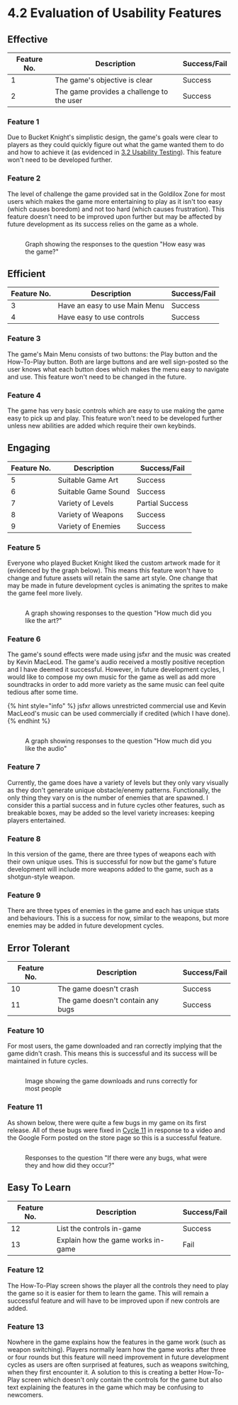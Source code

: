 # 4.2 Evaluation of Usability Features

## Effective

| Feature No. | Description                               | Success/Fail |
| ----------- | ----------------------------------------- | ------------ |
| 1           | The game's objective is clear             | Success      |
| 2           | The game provides a challenge to the user | Success      |

### Feature 1

Due to Bucket Knight's simplistic design, the game's goals were clear to players as they could quickly figure out what the game wanted them to do and how to achieve it (as evidenced in [3.2 Usability Testing](../testing/usability-testing.md)). This feature won't need to be developed further.

### Feature 2

The level of challenge the game provided sat in the Goldilox Zone for most users which makes the game more entertaining to play as it isn't too easy (which causes boredom) and not too hard (which causes frustration). This feature doesn't need to be improved upon further but may be affected by future development as its success relies on the game as a whole.

<figure><img src="../.gitbook/assets/image (28).png" alt=""><figcaption><p>Graph showing the responses to the question "How easy was the game?"</p></figcaption></figure>

## Efficient

| Feature No. | Description                   | Success/Fail |
| ----------- | ----------------------------- | ------------ |
| 3           | Have an easy to use Main Menu | Success      |
| 4           | Have easy to use controls     | Success      |

### Feature 3

The game's Main Menu consists of two buttons: the Play button and the How-To-Play button. Both are large buttons and are well sign-posted so the user knows what each button does which makes the menu easy to navigate and use. This feature won't need to be changed in the future.

### Feature 4

The game has very basic controls which are easy to use making the game easy to pick up and play. This feature won't need to be developed further unless new abilities are added which require their own keybinds.

## Engaging

| Feature No. | Description         | Success/Fail    |
| ----------- | ------------------- | --------------- |
| 5           | Suitable Game Art   | Success         |
| 6           | Suitable Game Sound | Success         |
| 7           | Variety of Levels   | Partial Success |
| 8           | Variety of Weapons  | Success         |
| 9           | Variety of Enemies  | Success         |

### Feature 5

Everyone who played Bucket Knight liked the custom artwork made for it (evidenced by the graph below). This means this feature won't have to change and future assets will retain the same art style. One change that may be made in future development cycles is animating the sprites to make the game feel more lively.

<figure><img src="../.gitbook/assets/image (34).png" alt=""><figcaption><p>A graph showing responses to the question "How much did you like the art?"</p></figcaption></figure>

### Feature 6

The game's sound effects were made using jsfxr and the music was created by Kevin MacLeod. The game's audio received a mostly positive reception and I have deemed it successful. However, in future development cycles, I would like to compose my own music for the game as well as add more soundtracks in order to add more variety as the same music can feel quite tedious after some time.

{% hint style="info" %}
jsfxr allows unrestricted commercial use and Kevin MacLeod's music can be used commercially if credited (which I have done).
{% endhint %}

<figure><img src="../.gitbook/assets/image (36).png" alt=""><figcaption><p>A graph showing responses to the question "How much did you like the audio"</p></figcaption></figure>

### Feature 7

Currently, the game does have a variety of levels but they only vary visually as they don't generate unique obstacle/enemy patterns. Functionally, the only thing they vary on is the number of enemies that are spawned. I consider this a partial success and in future cycles other features, such as breakable boxes, may be added so the level variety increases: keeping players entertained.&#x20;

### Feature 8

In this version of the game, there are three types of weapons each with their own unique uses. This is successful for now but the game's future development will include more weapons added to the game, such as a shotgun-style weapon.

### Feature 9

There are three types of enemies in the game and each has unique stats and behaviours. This is a success for now, similar to the weapons, but more enemies may be added in future development cycles.

## Error Tolerant

| Feature No. | Description                       | Success/Fail |
| ----------- | --------------------------------- | ------------ |
| 10          | The game doesn't crash            | Success      |
| 11          | The game doesn't contain any bugs | Success      |

### Feature 10

For most users, the game downloaded and ran correctly implying that the game didn't crash. This means this is successful and its success will be maintained in future cycles.

<figure><img src="../.gitbook/assets/image (22).png" alt=""><figcaption><p>Image showing the game downloads and runs correctly for most people</p></figcaption></figure>

### Feature 11

As shown below, there were quite a few bugs in my game on its first release. All of these bugs were fixed in [Cycle 11](../design-and-development/cycle-11.md) in response to a video and the Google Form posted on the store page so this is a successful feature.

<figure><img src="../.gitbook/assets/image (38).png" alt=""><figcaption><p>Responses to the question "If there were any bugs, what were they and how did they occur?"</p></figcaption></figure>

## Easy To Learn

| Feature No. | Description                        | Success/Fail |
| ----------- | ---------------------------------- | ------------ |
| 12          | List the controls in-game          | Success      |
| 13          | Explain how the game works in-game | Fail         |

### Feature 12

The How-To-Play screen shows the player all the controls they need to play the game so it is easier for them to learn the game. This will remain a successful feature and will have to be improved upon if new controls are added.

### Feature 13

Nowhere in the game explains how the features in the game work (such as weapon switching). Players normally learn how the game works after three or four rounds but this feature will need improvement in future development cycles as users are often surprised at features, such as weapons switching, when they first encounter it. A solution to this is creating a better How-To-Play screen which doesn't only contain the controls for the game but also text explaining the features in the game which may be confusing to newcomers.
